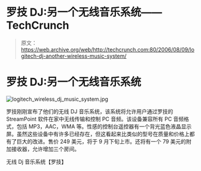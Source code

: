 # 罗技 DJ:另一个无线音乐系统——TechCrunch

> 原文：<https://web.archive.org/web/http://techcrunch.com:80/2006/08/09/logitech-dj-another-wireless-music-system/>

# 罗技 DJ:另一个无线音乐系统

![logitech_wireless_dj_music_system.jpg](img/59536f56a668e7b00fea33d679d9be5b.png)

罗技刚刚宣布了他们的无线 DJ 音乐系统，该系统将允许用户通过罗技的 StreamPoint 软件在家中无线传输和控制 PC 音频。该设备兼容所有 PC 音频格式，包括 MP3，AAC，WMA 等。性感的控制台遥控器有一个背光蓝色液晶显示屏。虽然这些设备中有许多已经存在，但这看起来比类似的型号在质量和价格上都有了巨大的改进。售价 249 美元，将于 9 月下旬上市。还将有一个 79 美元的附加接收器，允许增加三个房间。

无线 Dj 音乐系统【罗技】